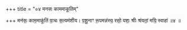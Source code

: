 +++
title = "०४ मनसः काममाकूतिम्"

+++
मन॑सः॒ काम॒माकू॑तिं वा॒चः स॒त्यम॑शीय। प॒शू॒नाꣳ रू॒पमन्न॑स्य॒ रसो॒ यशः॒ श्रीः श्र॑यतां॒ मयि॒ स्वाहा॑ ॥४ ॥